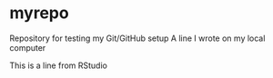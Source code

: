 # myrepo
Repository for testing my Git/GitHub setup
A line I wrote on my local computer

This is a line from RStudio